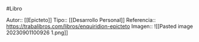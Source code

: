 #Libro 

Autor:: [[Epicteto]]
Tipo:: [[Desarrollo Personal]]
Referencia:: https://trabalibros.com/libros/enquiridion-epicteto
Imagen:: ![[Pasted image 20230901100926 1.png]]
